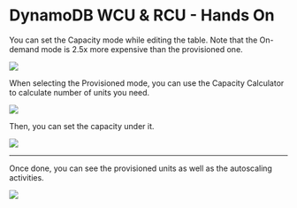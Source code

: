 # DynamoDB WCU & RCU - Hands On

You can set the Capacity mode while editing the table. Note that the On-demand mode is 2.5x more expensive than the provisioned one.

![](2022-05-17-07-18-20.png)

When selecting the Provisioned mode, you can use the Capacity Calculator to calculate number of units you need.

![](2022-05-17-07-19-30.png)

Then, you can set the capacity under it.

![](2022-05-17-07-21-23.png)

---

Once done, you can see the provisioned units as well as the autoscaling activities.

![](2022-05-17-07-22-47.png)

